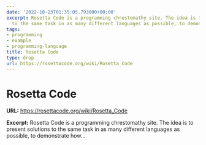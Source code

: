 ```yaml
---
date: '2022-10-23T01:35:05.793000+00:00'
excerpt: Rosetta Code is a programming chrestomathy site. The idea is to present solutions
  to the same task in as many different languages as possible, to demonstrate how...
tags:
- programming
- example
- programming-language
title: Rosetta Code
type: drop
url: https://rosettacode.org/wiki/Rosetta_Code
---
```


# Rosetta Code

**URL:** https://rosettacode.org/wiki/Rosetta_Code

**Excerpt:** Rosetta Code is a programming chrestomathy site. The idea is to present solutions to the same task in as many different languages as possible, to demonstrate how...
